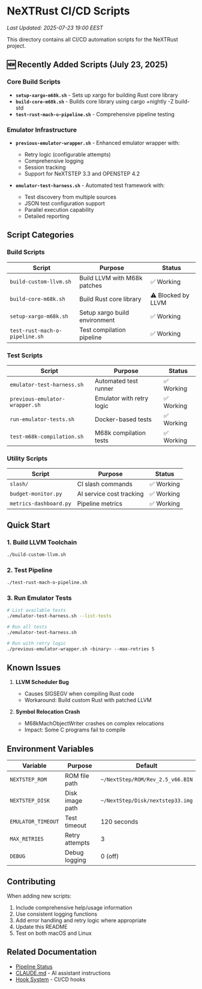 # NeXTRust CI/CD Scripts

*Last Updated: 2025-07-23 19:00 EEST*

This directory contains all CI/CD automation scripts for the NeXTRust project.

## 🆕 Recently Added Scripts (July 23, 2025)

### Core Build Scripts
- **`setup-xargo-m68k.sh`** - Sets up xargo for building Rust core library
- **`build-core-m68k.sh`** - Builds core library using cargo +nightly -Z build-std
- **`test-rust-mach-o-pipeline.sh`** - Comprehensive pipeline testing

### Emulator Infrastructure
- **`previous-emulator-wrapper.sh`** - Enhanced emulator wrapper with:
  - Retry logic (configurable attempts)
  - Comprehensive logging
  - Session tracking
  - Support for NeXTSTEP 3.3 and OPENSTEP 4.2
  
- **`emulator-test-harness.sh`** - Automated test framework with:
  - Test discovery from multiple sources
  - JSON test configuration support
  - Parallel execution capability
  - Detailed reporting

## Script Categories

### Build Scripts
| Script | Purpose | Status |
|--------|---------|--------|
| `build-custom-llvm.sh` | Build LLVM with M68k patches | ✅ Working |
| `build-core-m68k.sh` | Build Rust core library | ⚠️ Blocked by LLVM |
| `setup-xargo-m68k.sh` | Setup xargo build environment | ✅ Working |
| `test-rust-mach-o-pipeline.sh` | Test compilation pipeline | ✅ Working |

### Test Scripts
| Script | Purpose | Status |
|--------|---------|--------|
| `emulator-test-harness.sh` | Automated test runner | ✅ Working |
| `previous-emulator-wrapper.sh` | Emulator with retry logic | ✅ Working |
| `run-emulator-tests.sh` | Docker-based tests | ✅ Working |
| `test-m68k-compilation.sh` | M68k compilation tests | ✅ Working |

### Utility Scripts
| Script | Purpose | Status |
|--------|---------|--------|
| `slash/` | CI slash commands | ✅ Working |
| `budget-monitor.py` | AI service cost tracking | ✅ Working |
| `metrics-dashboard.py` | Pipeline metrics | ✅ Working |

## Quick Start

### 1. Build LLVM Toolchain
```bash
./build-custom-llvm.sh
```

### 2. Test Pipeline
```bash
./test-rust-mach-o-pipeline.sh
```

### 3. Run Emulator Tests
```bash
# List available tests
./emulator-test-harness.sh --list-tests

# Run all tests
./emulator-test-harness.sh

# Run with retry logic
./previous-emulator-wrapper.sh <binary> --max-retries 5
```

## Known Issues

1. **LLVM Scheduler Bug**
   - Causes SIGSEGV when compiling Rust code
   - Workaround: Build custom Rust with patched LLVM

2. **Symbol Relocation Crash**
   - M68kMachObjectWriter crashes on complex relocations
   - Impact: Some C programs fail to compile

## Environment Variables

| Variable | Purpose | Default |
|----------|---------|---------|
| `NEXTSTEP_ROM` | ROM file path | `~/NextStep/ROM/Rev_2.5_v66.BIN` |
| `NEXTSTEP_DISK` | Disk image path | `~/NextStep/Disk/nextstep33.img` |
| `EMULATOR_TIMEOUT` | Test timeout | 120 seconds |
| `MAX_RETRIES` | Retry attempts | 3 |
| `DEBUG` | Debug logging | 0 (off) |

## Contributing

When adding new scripts:
1. Include comprehensive help/usage information
2. Use consistent logging functions
3. Add error handling and retry logic where appropriate
4. Update this README
5. Test on both macOS and Linux

## Related Documentation

- [Pipeline Status](../../docs/ci-status/pipeline-status.md)
- [CLAUDE.md](../../CLAUDE.md) - AI assistant instructions
- [Hook System](../../hooks/dispatcher.d/) - CI/CD hooks